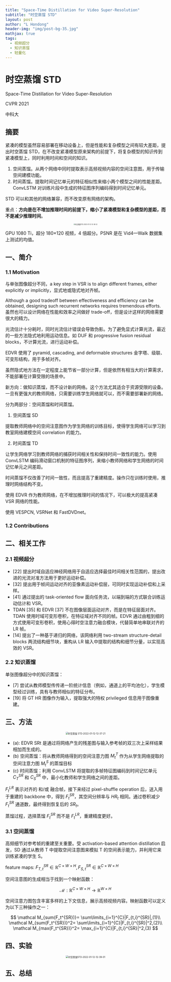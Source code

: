 ```yaml
---
title: "Space-Time Distillation for Video Super-Resolution"
subtitle: "时空蒸馏 STD"
layout: post
author: "L Hondong"
header-img: "img/post-bg-35.jpg"
mathjax: true
tags:
  - 视频超分
  - 知识蒸馏
  - 轻量化
---
```


# 时空蒸馏 STD

Space-Time Distillation for Video Super-Resolution

CVPR 2021

中科大

## 摘要

紧凑的模型虽然容易部署在移动设备上，但是性能和复杂模型之间有较大差距，提出时空蒸馏 STD，在不改变紧凑模型原来架构的前提下，将复杂模型的知识传到紧凑模型上，同时利用时间和空间的知识。

1. 空间蒸馏。从两个网络中同时提取表示高频视频内容的空间注意图，用于传输空间建模功能。
2. 时间蒸馏。提取时间记忆单元的特征相似性来缩小两个模型之间的性能差距。ConvLSTM 对训练片段中生成的特征图序列编码得到时间记忆单元。

STD 可以和其他的网络兼容，而不改变原有网络的架构。

重点：**方向是在不增加推理时间的前提下，缩小了紧凑模型和复杂模型的差距，而不是减少推理时间**。

<div align=center><img src="https://lhondong-pic.oss-cn-shenzhen.aliyuncs.com/img/assets/时空蒸馏STD-2022-01-12-12-36-52.png" alt="时空蒸馏STD-2022-01-12-12-36-52" style="zoom:30%;" /></div>

GPU 1080 Ti，超分 180×120 视频，4 倍超分。PSNR 是在 Vid4—Walk 数据集上测试的均值。

## 一、简介

### 1.1 Motivation

与单张图像超分不同，a key step in VSR is to align different frames, either explicitly or implicitly，显式地或隐式地对齐帧。

Although a good tradeoff between effectiveness and efficiency can be obtained, designing such recurrent networks requires tremendous efforts. 虽然也可以设计网络在性能和效率之间做好 trade-off，但是设计这样的网络需要很大的精力。

光流估计十分耗时，同时光流估计错误会导致伪影。为了避免显式计算光流，最近的一些方法隐式地利用运动信息。如 DUF 和 progressive fusion residual blocks，不计算光流，进行运动补偿。

EDVR 使用了 pyramid, cascading, and deformable structures 金字塔、级联、可变形结构，用于多帧对齐。

虽然隐式地方法在一定程度上能节省一部分计算，但是依然有相当大的计算需求，不能部署在计算受限的场景中。

新方向：做知识蒸馏，而不设计新的网络。这个方法尤其适合于资源受限的设备。一旦有更强大的教师网络，只需要训练学生网络就可以，而不需要部署新的网络。

分为两部分：空间蒸馏和时间蒸馏。

1. 空间蒸馏 SD

提取教师网络中的空间注意图作为学生网络的训练目标，使得学生网络可以学习到教室网络建模空间 correlation 的能力。

2. 时间蒸馏 TD

让学生网络学习到教师网络的捕获时间相关性和保持时间一致性的能力。使用 ConvLSTM 编码滑动窗口机制的特征图序列，来缩小教师网络和学生网络的时间记忆单元之间差距。

时间蒸馏不仅改善了时间一致性，而且提高了重建精度。操作只在训练时使用，推理时网络结构不变。

使用 EDVR 作为教师网络，在不增加推理时间的情况下，可以极大的提高紧凑 VSR 网络的性能。

使用 VESPCN, VSRNet 和 FastDVDnet。

### 1.2 Contributions

## 二、相关工作

### 2.1 视频超分

- [22] 提出时域自适应神经网络用于自适应选择最佳时间相关性范围的，提出改进的光流对准方法用于更好运动补偿。
- [32] 提出用于帧间运动对齐的亚像素运动补偿层，可同时实现运动补偿和上采样。
- [41] 通过提出的 task-oriented flow 面向任务流，以端到端的方式联合训练运动估计和 VSR。
- TDAN [35] 和 EDVR [37] 不在图像层面运动对齐，而是在特征层面对齐。TDAN 使用时域可变形卷积，在特征域对齐不同的帧。EDVR 通过由粗到细的方式使用可变形卷积，使用心得时空注意力融合模块，代替简单地串联对齐的 LR 帧。
- [14] 提出了一种基于递归的网络，该网络利用 two-stream structure-detail blocks 两流结构细节块，重构从 LR 输入中提取的结构和细节分量，以实现高效的 VSR。

### 2.2 知识蒸馏

单张图像超分中的知识蒸馏：

- [7] 尝试从教师模型传传递一阶统计信息（例如，通道上的平均池化），学生模型经过训练，具有与教师相似的特征分布。
- [19] 将 GT HR 图像作为输入，提取强大的特权 privileged 信息用于图像重建。

## 三、方法

<div align=center><img src="https://lhondong-pic.oss-cn-shenzhen.aliyuncs.com/img/assets/时空蒸馏STD-2022-01-12-12-37-21.png" alt="时空蒸馏 STD-2022-01-12-12-37-21" style="zoom:50%;" /></div>

- (a): EDVR SRt 是通过将网络产生的残差图与输入参考帧的双三次上采样结果相加而生成的。
- (b) 空间蒸馏：将从教师网络得到的空间注意力图 $M_t^T$ 作为从学生网络提取的空间注意力图 $M_t^S$ 的蒸馏目标
- (c) 时间蒸馏：利用 ConvLSTM 将提取的多帧特征图编码到时间记忆单元 $C_T^{SR}$ 和 $C_S^{SR}$ 中，最小化教师和学生网络之间的差距。

$F_t^{LR}$ 表示对齐的 和/或 融合帧，接下来经过 pixel-shuffle operation 后，送入用于重建的 backbone 中，得到 $F_t^{SR}$，其空间分辨率与 $HR_t$ 相同。通过卷积减少 $F_t^{SR}$ 通道数，最终得到恢复后的 $SR_t$。

蒸馏过程，选择蒸馏 $F_t^{SR}$ 而不是 $F_t^{LR}$，重建精度更好。

### 3.1 空间蒸馏

高频细节对参考帧的重建至关重要。受 activation-based attention distillation 启发，SD 通过从教师 T 中提取空间注意图来模拟 T 的空间表示能力，并利用它来训练紧凑的学生 S。

feature maps: $F_{T,t}^{SR}\in \mathbb R^{C \times W \times H}, F_{S,t}^{SR}\in \mathbb R^{C \times W \times H}$

空间注意图的生成相当于找到一个映射函数：

$$
\mathcal M: \mathbb R^{C \times W \times H}\rightarrow \mathbb R^{W \times H}
$$

空间注意力图包含丰富多样的上下文信息，展示高频视频内容。映射函数可以定义为以下三种操作之一：

$$
\mathcal M_{sum(F_t^{SR})}= \sum\limits_{i=1}^{C}|F_{t,i}^{SR}|,(1)\\
\mathcal M_{sum(F_t^{SR})}^2= \sum\limits_{i=1}^{C}|F_{t,i}^{SR}|^2,(2)\\
\mathcal M_{max(F_t^{SR})}^2= \max_{i=1}^{C}|F_{t,i}^{SR}|^2,(3)
$$

## 四、实验

<div align=center><img src="https://lhondong-pic.oss-cn-shenzhen.aliyuncs.com/img/assets/时空蒸馏STD-2022-01-12-12-39-01.png" alt="时空蒸馏STD-2022-01-12-12-39-01" style="zoom:50%;" /></div>

## 五、总结
